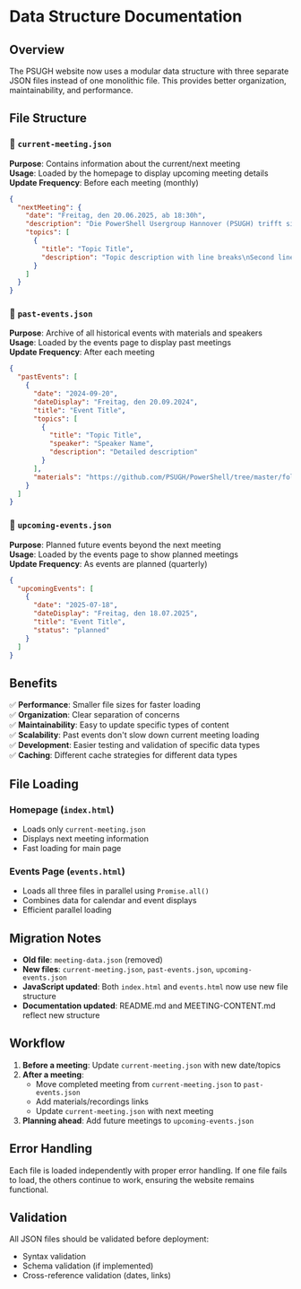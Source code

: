 # Data Structure Documentation

## Overview

The PSUGH website now uses a modular data structure with three separate JSON files instead of one monolithic file. This provides better organization, maintainability, and performance.

## File Structure

### 📁 `current-meeting.json`

**Purpose**: Contains information about the current/next meeting  
**Usage**: Loaded by the homepage to display upcoming meeting details  
**Update Frequency**: Before each meeting (monthly)

```json
{
  "nextMeeting": {
    "date": "Freitag, den 20.06.2025, ab 18:30h",
    "description": "Die PowerShell Usergroup Hannover (PSUGH) trifft sich am:",
    "topics": [
      {
        "title": "Topic Title",
        "description": "Topic description with line breaks\nSecond line"
      }
    ]
  }
}
```

### 📁 `past-events.json`

**Purpose**: Archive of all historical events with materials and speakers  
**Usage**: Loaded by the events page to display past meetings  
**Update Frequency**: After each meeting

```json
{
  "pastEvents": [
    {
      "date": "2024-09-20",
      "dateDisplay": "Freitag, den 20.09.2024",
      "title": "Event Title",
      "topics": [
        {
          "title": "Topic Title",
          "speaker": "Speaker Name",
          "description": "Detailed description"
        }
      ],
      "materials": "https://github.com/PSUGH/PowerShell/tree/master/folder"
    }
  ]
}
```

### 📁 `upcoming-events.json`

**Purpose**: Planned future events beyond the next meeting  
**Usage**: Loaded by the events page to show planned meetings  
**Update Frequency**: As events are planned (quarterly)

```json
{
  "upcomingEvents": [
    {
      "date": "2025-07-18",
      "dateDisplay": "Freitag, den 18.07.2025",
      "title": "Event Title",
      "status": "planned"
    }
  ]
}
```

## Benefits

✅ **Performance**: Smaller file sizes for faster loading  
✅ **Organization**: Clear separation of concerns  
✅ **Maintainability**: Easy to update specific types of content  
✅ **Scalability**: Past events don't slow down current meeting loading  
✅ **Development**: Easier testing and validation of specific data types  
✅ **Caching**: Different cache strategies for different data types  

## File Loading

### Homepage (`index.html`)

- Loads only `current-meeting.json`
- Displays next meeting information
- Fast loading for main page

### Events Page (`events.html`)

- Loads all three files in parallel using `Promise.all()`
- Combines data for calendar and event displays
- Efficient parallel loading

## Migration Notes

- **Old file**: `meeting-data.json` (removed)
- **New files**: `current-meeting.json`, `past-events.json`, `upcoming-events.json`
- **JavaScript updated**: Both `index.html` and `events.html` now use new file structure
- **Documentation updated**: README.md and MEETING-CONTENT.md reflect new structure

## Workflow

1. **Before a meeting**: Update `current-meeting.json` with new date/topics
2. **After a meeting**:
   - Move completed meeting from `current-meeting.json` to `past-events.json`
   - Add materials/recordings links
   - Update `current-meeting.json` with next meeting
3. **Planning ahead**: Add future meetings to `upcoming-events.json`

## Error Handling

Each file is loaded independently with proper error handling. If one file fails to load, the others continue to work, ensuring the website remains functional.

## Validation

All JSON files should be validated before deployment:

- Syntax validation
- Schema validation (if implemented)
- Cross-reference validation (dates, links)
